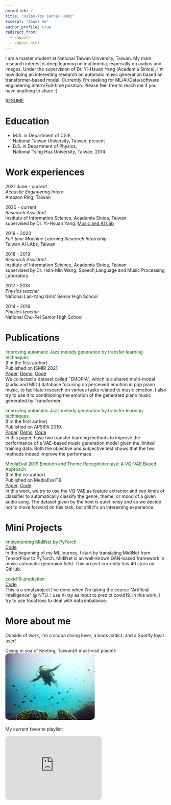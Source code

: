 ```yaml
---
permalink: /
title: "Hsiao-Tzu (Anna) Hung"
excerpt: "About me"
author_profile: true
redirect_from: 
  - /about/
  - /about.html
---
```


I am a master student at National Taiwan University, Taiwan. My main research interest is deep learning on multimedia, especially on audios and images. Under the supervision of Dr. Yi-Hsuan Yang (Academia Sinica), I'm now doing an interesting research on automaic music generation based on transformer-based model. Currently I'm seeking for ML/AI/Data/software engineering intern/Full-time position. Please feel free to reach me if you have anything to share :) 

[RESUME](https://annahung31.github.io/files/Anna_resume_2021_v2.pdf)


Education
======

* M.S. in Department of CSIE,  
National Taiwan University, Taiwan, present
* B.S. in Department of Physics,  
National Tsing Hua University, Taiwan, 2014



Work experiences
======

2021 June - current  
*Acoustic Engineering Intern*  
Amazon Ring, Taiwan


2020 - current  
*Research Assistant*  
Institute of Information Science, Academia Sinica, Taiwan  
supervised by Dr. Yi-Hsuan Yang: [Music and AI Lab](https://musicai.citi.sinica.edu.tw/)


2019 - 2020  
*Full-time Machine Learning Research Internship*  
Taiwan AI LAbs, Taiwan  

2018 - 2019  
*Research Assistant*  
Institute of Information Science, Academia Sinica, Taiwan  
supervised by Dr. Hsin-Min Wang: Speech,Language and Music Processing Laboratory  

2017 - 2018  
*Physics teacher*  
National Lan-Yang Girls’ Senior High School  

2014 - 2016  
*Physics teacher*  
National Chu-Pei Senior High School  



Publications
======

<font color="#006600">Improving automatic Jazz melody generation by transfer learning techniques</font>  
(I'm the first author)  
Published on ISMIR 2021.  
[Paper](), [Demo](https://annahung31.github.io/EMOPIA/), [Code](https://github.com/annahung31/EMOPIA)    
We collected a dataset called "EMOPIA", which is a shared multi-modal (audio and MIDI) database focusing on perceived emotion in pop piano music, to facilitate research on various tasks related to music emotion. I also try to use it to conditioning the emotion of the generated piano music generated by Transformer.  


<font color="#006600">Improving automatic Jazz melody generation by transfer learning techniques</font>  
(I'm the first author)  
Published on APSIPA 2019.  
[Paper](https://arxiv.org/abs/1908.09484), [Demo](https://annahung31.github.io/Publication-Demos/publications/jazz_melody_generation/), [Code](https://github.com/annahung31/jazz_melody_generation)    
In this paper, I use two transfer learning methods to improve the performance of a VAE-based music generation model given the limited training data. Both the objective and subjective test shows that the two methods indeed improve the performace.



<font color="#006600">MediaEval 2019 Emotion and Theme Recognition task: A VQ-VAE Based Approach</font>  
(I'm the co-author)  
Published on MediaEval’19.  
[Paper](https://evazangerle.at/publication/mediaeval-19-tai/mediaeval-19-tai.pdf), [Code](https://github.com/annahung31/moodtheme-tagging)  
In this work, we try to use the VQ-VAE as feature extractor and two kinds of classifier to automatically classify the genre, theme, or mood of a given audio song. The dataset given by the host is quiet noisy and so we decide not to move forward on this task, but still it's an interesting experience.


Mini Projects
======
<font color="#006600">Implementing MidiNet by PyTorch</font>  
[Code](https://github.com/annahung31/MidiNet-by-pytorch)  
In the beginning of my ML journey, I start by translating MidiNet from TensorFlow to PyTorch. MidiNet is an well-known GAN-based framework in music automatic generaion field. This project currently has 40 stars on GitHub. 

<font color="#006600">covid19-prediction</font>    
[Code](https://github.com/annahung31/covid19-prediction)  
This is a smal project I've done when I'm taking the course "Artificial intelligence" @ NTU. I use X-ray as input to predict covid19. In this work, I try to use focal loss to deal with data imbalance.




More about me
======  
Outside of work, I'm a scuba diving lover, a book addict, and a Spotify loyal user!


<style>

img {
  border-radius: 5%;
}
.resp-iframe {
  position: relative;
  top: 10;
  left: 0;
  width: 60%;
  height: 142;
  border-radius: 10px;
}
</style>

Diving in sea of Kenting, Taiwan(A must-visit place!):  
<img src="https://raw.githubusercontent.com/annahung31/annahung31.github.io/academic/images/diving.JPG" width=280 top=10 border-radius=10px>
<br><br>
My current favorite playlist:  
 <iframe class="resp-iframe" src="https://open.spotify.com/embed/playlist/37i9dQZF1DX889U0CL85jj?theme=0" width="60%" height="200" frameBorder="0" allowtransparency="true" allow="encrypted-media"></iframe>


